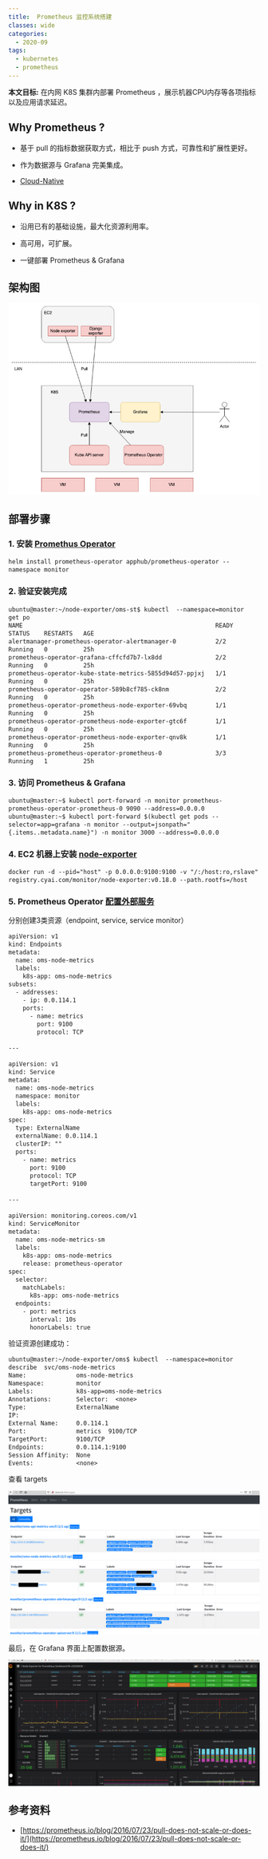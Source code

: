 ```yaml
---
title:  Prometheus 监控系统搭建
classes: wide
categories:
  - 2020-09
tags:
  - kubernetes
  - prometheus
---
```


**本文目标:** 在内网 K8S 集群内部署 Prometheus ，展示机器CPU内存等各项指标以及应用请求延迟。

## Why Prometheus ?

- 基于 pull 的指标数据获取方式，相比于 push 方式，可靠性和扩展性更好。

- 作为数据源与 Grafana 完美集成。

- [Cloud-Native](https://landscape.cncf.io/selected=prometheus)

## Why in K8S ?

- 沿用已有的基础设施，最大化资源利用率。

- 高可用，可扩展。

- 一键部署 Prometheus & Grafana

## 架构图

![prometheus arch](/assets/images/2020/09/prometheus.jpg)

## 部署步骤

### 1. 安装 [Promethus Operator](https://github.com/prometheus-operator/prometheus-operator)

```
helm install prometheus-operator apphub/prometheus-operator --namespace monitor
```

### 2. 验证安装完成

```
ubuntu@master:~/node-exporter/oms-st$ kubectl  --namespace=monitor  get po
NAME                                                      READY   STATUS    RESTARTS   AGE
alertmanager-prometheus-operator-alertmanager-0           2/2     Running   0          25h
prometheus-operator-grafana-cffcfd7b7-lx8dd               2/2     Running   0          25h
prometheus-operator-kube-state-metrics-5855d94d57-ppjxj   1/1     Running   0          25h
prometheus-operator-operator-589b8cf785-ck8nm             2/2     Running   0          25h
prometheus-operator-prometheus-node-exporter-69vbq        1/1     Running   0          25h
prometheus-operator-prometheus-node-exporter-gtc6f        1/1     Running   0          25h
prometheus-operator-prometheus-node-exporter-qnv8k        1/1     Running   0          25h
prometheus-prometheus-operator-prometheus-0               3/3     Running   1          25h
```

### 3. 访问 Prometheus & Grafana

```
ubuntu@master:~$ kubectl port-forward -n monitor prometheus-prometheus-operator-prometheus-0 9090 --address=0.0.0.0
ubuntu@master:~$ kubectl port-forward $(kubectl get pods --selector=app=grafana -n monitor --output=jsonpath="{.items..metadata.name}") -n monitor 3000 --address=0.0.0.0
```

### 4. EC2 机器上安装 [node-exporter](https://github.com/prometheus/node_exporter)

```
docker run -d --pid="host" -p 0.0.0.0:9100:9100 -v "/:/host:ro,rslave" registry.cyai.com/monitor/node-exporter:v0.18.0 --path.rootfs=/host
```

### 5. Prometheus Operator [配置外部服务](https://jpweber.io/blog/monitor-external-services-with-the-prometheus-operator/)

分别创建3类资源（endpoint, service, service monitor）

```
apiVersion: v1
kind: Endpoints
metadata:
  name: oms-node-metrics
  labels:
    k8s-app: oms-node-metrics
subsets:
  - addresses:
    - ip: 0.0.114.1
    ports:
      - name: metrics
        port: 9100
        protocol: TCP

---

apiVersion: v1
kind: Service
metadata:
  name: oms-node-metrics
  namespace: monitor
  labels:
    k8s-app: oms-node-metrics
spec:
  type: ExternalName
  externalName: 0.0.114.1
  clusterIP: ""
  ports:
    - name: metrics
      port: 9100
      protocol: TCP
      targetPort: 9100

---

apiVersion: monitoring.coreos.com/v1
kind: ServiceMonitor
metadata:
  name: oms-node-metrics-sm
  labels:
    k8s-app: oms-node-metrics
    release: prometheus-operator
spec:
  selector:
    matchLabels:
      k8s-app: oms-node-metrics
  endpoints:
    - port: metrics
      interval: 10s
      honorLabels: true
```

验证资源创建成功：

```
ubuntu@master:~/node-exporter/oms$ kubectl  --namespace=monitor  describe  svc/oms-node-metrics
Name:              oms-node-metrics
Namespace:         monitor
Labels:            k8s-app=oms-node-metrics
Annotations:       Selector:  <none>
Type:              ExternalName
IP:                
External Name:     0.0.114.1
Port:              metrics  9100/TCP
TargetPort:        9100/TCP
Endpoints:         0.0.114.1:9100
Session Affinity:  None
Events:            <none>
```

查看 targets

![targets](/assets/images/2020/09/targets.png)


最后，在 Grafana 界面上配置数据源。

![grafana](/assets/images/2020/09/grafana.png)

## 参考资料

- [https://prometheus.io/blog/2016/07/23/pull-does-not-scale-or-does-it/](https://prometheus.io/blog/2016/07/23/pull-does-not-scale-or-does-it/)
